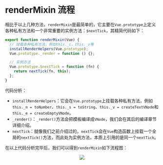 # renderMixin 流程

相比于以上几种方法，`renderMixin`是最简单的，它主要在`Vue.prototype`上定义各种私有方法和一个非常重要的实例方法：`$nextTick`，其精简代码如下：

```js
export function renderMixin(Vue) {
  // 挂载各种私有方法，例如this._c，this._v等
  installRenderHelpers(Vue.prototype);
  Vue.prototype._render = function () {};

  // 实例方法
  Vue.prototype.$nextTick = function (fn) {
    return nextTick(fn, this);
  };
}
```

代码分析：

- `installRenderHelpers`：它会在`Vue.prototype`上挂载各种私有方法，例如`this._n = toNumber`、`this._s = toString`、`this._v = createTextVNode`和`this._e = createEmptyVNode`。
- `_render()`：`_render()`方法会把模板编译成`VNode`，我们会在其后的编译章节详细介绍。
- `nextTick`：就像我们之前介绍过的，`nextTick`会在`Vue`构造函数上挂载一个全局的`nextTick()`方法，而此处为实例方法，本质上引用的是同一个`nextTick`。

在以上代码分析完毕后，我们可以得到`renderMixin`如下流程图：

<div style="text-align: center">
  <img src="/images/vueAnalysis/renderMixin.png" />
</div>
